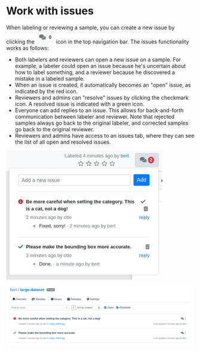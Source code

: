# Work with issues

When labeling or reviewing a sample, you can create a new issue by clicking the ![](<../.gitbook/assets/image (8) (1).png>) icon in the top navigation bar. The issues functionality works as follows:

* Both labelers and reviewers can open a new issue on a sample. For example, a labeler could open an issue because he's uncertain about how to label something, and a reviewer because he discovered a mistake in a labeled sample.
* When an issue is created, it automatically becomes an "open" issue, as indicated by the red icon.
* Reviewers and admins can "resolve" issues by clicking the checkmark icon. A resolved issue is indicated with a green icon.
* Everyone can add replies to an issue. This allows for back-and-forth communication between labeler and reviewer. Note that rejected samples always go back to the original labeler, and corrected samples go back to the original reviewer.
* Reviewers and admins have access to an issues tab, where they can see the list of all open and resolved issues.

![](<../.gitbook/assets/image (20).png>)

![](<../.gitbook/assets/image (3) (1).png>)
